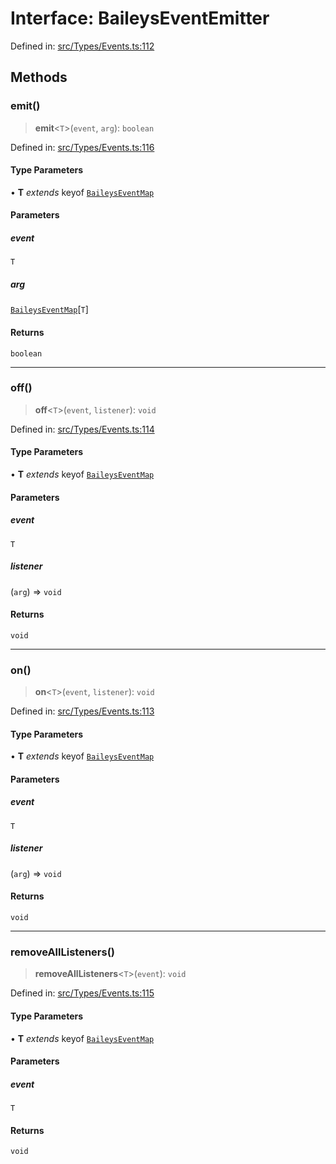 # Interface: BaileysEventEmitter

Defined in: [src/Types/Events.ts:112](https://github.com/Fokusdotid/bail/blob/fcd0cec6f26de1fb545eb2e03fa5c63fbad99d3d/src/Types/Events.ts#L112)

## Methods

### emit()

> **emit**\<`T`\>(`event`, `arg`): `boolean`

Defined in: [src/Types/Events.ts:116](https://github.com/Fokusdotid/bail/blob/fcd0cec6f26de1fb545eb2e03fa5c63fbad99d3d/src/Types/Events.ts#L116)

#### Type Parameters

• **T** *extends* keyof [`BaileysEventMap`](../type-aliases/BaileysEventMap.md)

#### Parameters

##### event

`T`

##### arg

[`BaileysEventMap`](../type-aliases/BaileysEventMap.md)\[`T`\]

#### Returns

`boolean`

***

### off()

> **off**\<`T`\>(`event`, `listener`): `void`

Defined in: [src/Types/Events.ts:114](https://github.com/Fokusdotid/bail/blob/fcd0cec6f26de1fb545eb2e03fa5c63fbad99d3d/src/Types/Events.ts#L114)

#### Type Parameters

• **T** *extends* keyof [`BaileysEventMap`](../type-aliases/BaileysEventMap.md)

#### Parameters

##### event

`T`

##### listener

(`arg`) => `void`

#### Returns

`void`

***

### on()

> **on**\<`T`\>(`event`, `listener`): `void`

Defined in: [src/Types/Events.ts:113](https://github.com/Fokusdotid/bail/blob/fcd0cec6f26de1fb545eb2e03fa5c63fbad99d3d/src/Types/Events.ts#L113)

#### Type Parameters

• **T** *extends* keyof [`BaileysEventMap`](../type-aliases/BaileysEventMap.md)

#### Parameters

##### event

`T`

##### listener

(`arg`) => `void`

#### Returns

`void`

***

### removeAllListeners()

> **removeAllListeners**\<`T`\>(`event`): `void`

Defined in: [src/Types/Events.ts:115](https://github.com/Fokusdotid/bail/blob/fcd0cec6f26de1fb545eb2e03fa5c63fbad99d3d/src/Types/Events.ts#L115)

#### Type Parameters

• **T** *extends* keyof [`BaileysEventMap`](../type-aliases/BaileysEventMap.md)

#### Parameters

##### event

`T`

#### Returns

`void`
